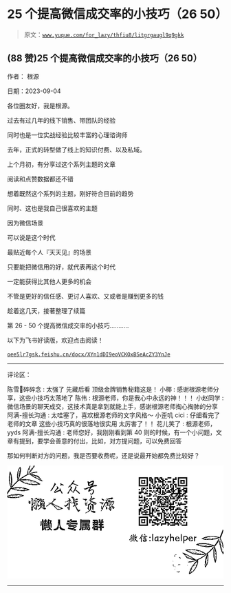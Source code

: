 # 25 个提高微信成交率的小技巧（26 50）

> 原文：[`www.yuque.com/for_lazy/thfiu8/litgrgaugl9q9gkk`](https://www.yuque.com/for_lazy/thfiu8/litgrgaugl9q9gkk)

## (88 赞)25 个提高微信成交率的小技巧（26 50）

作者： 根源

日期：2023-09-04

各位圈友好，我是根源。

过去有过几年的线下销售、带团队的经验

同时也是一位实战经验比较丰富的心理谘询师

去年，正式的转型做了线上的知识付费、以及私域。

上个月初，有分享过这个系列主题的文章

阅读和点赞数据都还不错

想着既然这个系列的主题，刚好符合目前的趋势

同时、这也是我自己很喜欢的主题

因为微信场景

可以说是这个时代

最贴近每个人『天天见』的场景

只要能把微信用的好，就代表再这个时代

一定能获得比其他人更多的机会

不管是更好的信任感、更讨人喜欢、又或者是赚到更多的钱

趁着这几天，接著整理了续篇

第 26 - 50 个提高微信成交率的小技巧...........

以下为飞书好读版，欢迎点击阅读！

[`oee5lr7gsk.feishu.cn/docx/XYn1dDI9eoVCKOxBSeAcZY3YnJe`](https://oee5lr7gsk.feishu.cn/docx/XYn1dDI9eoVCKOxBSeAcZY3YnJe)

* * *

评论区：

陈雪🦉碎碎念 : 太强了 先藏后看 顶级金牌销售秘籍这是！
小椰 : 感谢根源老师分享，这些小技巧太落地了
陈伟 : 根源老师，你是我心中永远的神！！！
小赵同学 : 微信场景的聊天成交，这技术真是拿到就能上手，感谢根源老师掏心掏肺的分享
阿满-擅长沟通 : 太哇塞了，喜欢根源老师的文字风格～
小歪叽 cici : 仔细看完了老师的文章
这些小技巧真的很落地很实用
太厉害了！！
花儿笑了 : 根源老师，yyds
阿满-擅长沟通 : 老师您好，我刚刚看到第 40 则的时候，有一个小问题，文章有提到，要学会善意的付出，比如，对方提问题，可以免费回答

那如何判断对方的问题，我是否要收费呢，还是说最开始都免费比较好？

![](img/1c37d505930596d12a88ab23e11aa07a.png)

* * *